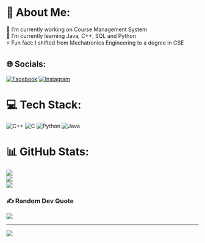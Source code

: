 # 💫 About Me:
🔭 I’m currently working on Course Management System <br>🌱 I’m currently learning Java, C++, SQL and Python<br>⚡ Fun fact: I shifted from Mechatronics Engineering to a degree in CSE


## 🌐 Socials:
[![Facebook](https://img.shields.io/badge/Facebook-%231877F2.svg?logo=Facebook&logoColor=white)](https://facebook.com/saal07) [![Instagram](https://img.shields.io/badge/Instagram-%23E4405F.svg?logo=Instagram&logoColor=white)](https://instagram.com/ss_araf) 

# 💻 Tech Stack:
![C++](https://img.shields.io/badge/c++-%2300599C.svg?style=for-the-badge&logo=c%2B%2B&logoColor=white) ![C](https://img.shields.io/badge/c-%2300599C.svg?style=for-the-badge&logo=c&logoColor=white) ![Python](https://img.shields.io/badge/python-3670A0?style=for-the-badge&logo=python&logoColor=ffdd54) ![Java](https://img.shields.io/badge/java-%23ED8B00.svg?style=for-the-badge&logo=java&logoColor=white)
# 📊 GitHub Stats:
![](https://github-readme-stats.vercel.app/api?username=ParallaX07&theme=dark&hide_border=false&include_all_commits=false&count_private=false)<br/>
![](https://github-readme-streak-stats.herokuapp.com/?user=ParallaX07&theme=dark&hide_border=false)<br/>
![](https://github-readme-stats.vercel.app/api/top-langs/?username=ParallaX07&theme=dark&hide_border=false&include_all_commits=false&count_private=false&layout=compact)

### ✍️ Random Dev Quote
![](https://quotes-github-readme.vercel.app/api?type=horizontal&theme=radical)

---
[![](https://visitcount.itsvg.in/api?id=ParallaX07&icon=0&color=0)](https://visitcount.itsvg.in)

<!-- Proudly created with GPRM ( https://gprm.itsvg.in ) -->
